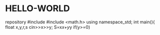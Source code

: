 # HELLO-WORLD
repository
#include <iostream>
#include <math.h>
using namespace_std;
int main(){
  float x,y,r,s
    cin>>x>>y;
    S=x*x+y*y
    if(y>=0)
      
